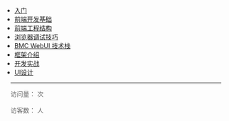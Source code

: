 - [入门](/)
- [前端开发基础](/pages/1-basic)
- [前端工程结构](/)
- [浏览器调试技巧](/)
- [BMC WebUI 技术栈](/pages/README)
- [框架介绍](/)
- [开发实战](/)
- [UI设计](/)

<div style="padding: 0 15px;margin-top: 10px;color: #666666;">
  <hr></hr>
  <div id="busuanzi_container_site_pv">
    访问量：<span id="busuanzi_value_site_pv"></span> 次
  </div>
  </br>
  <div id="busuanzi_container_site_uv">
    访客数：<span id="busuanzi_value_site_uv"></span> 人
  </div>
</div>